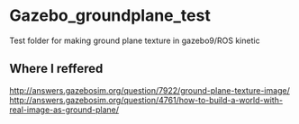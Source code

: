 # Gazebo_groundplane_test
Test folder for making ground plane texture in gazebo9/ROS kinetic

## Where I reffered 
http://answers.gazebosim.org/question/7922/ground-plane-texture-image/
http://answers.gazebosim.org/question/4761/how-to-build-a-world-with-real-image-as-ground-plane/

